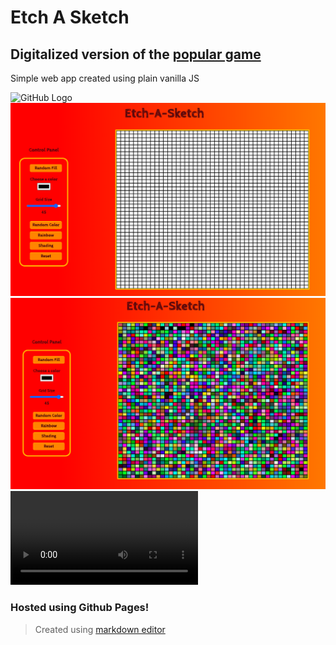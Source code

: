 # Etch A Sketch

## Digitalized version of the [popular game](https://etchasketch.com/)

Simple web app created using plain vanilla JS

![GitHub Logo](/images/logo.png)
![App](media/app_on_loading.png)
![Random Fill](media/app_random_fill.png)
![In Use](media/app_clip.mov)

### Hosted using Github Pages!

> Created using [markdown editor](https://luiszaval.github.io/markdown-previewer/)

